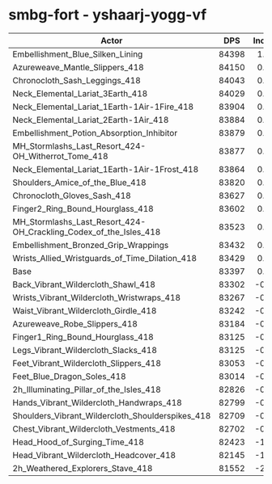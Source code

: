 # smbg-fort - yshaarj-yogg-vf
| Actor | DPS | Increase |
|---|:---:|:---:|
|Embellishment_Blue_Silken_Lining|84398|1.20%|
|Azureweave_Mantle_Slippers_418|84150|0.90%|
|Chronocloth_Sash_Leggings_418|84043|0.77%|
|Neck_Elemental_Lariat_3Earth_418|84029|0.76%|
|Neck_Elemental_Lariat_1Earth-1Air-1Fire_418|83904|0.61%|
|Neck_Elemental_Lariat_2Earth-1Air_418|83884|0.58%|
|Embellishment_Potion_Absorption_Inhibitor|83879|0.58%|
|MH_Stormlashs_Last_Resort_424-OH_Witherrot_Tome_418|83877|0.58%|
|Neck_Elemental_Lariat_1Earth-1Air-1Frost_418|83864|0.56%|
|Shoulders_Amice_of_the_Blue_418|83820|0.51%|
|Chronocloth_Gloves_Sash_418|83627|0.28%|
|Finger2_Ring_Bound_Hourglass_418|83602|0.25%|
|MH_Stormlashs_Last_Resort_424-OH_Crackling_Codex_of_the_Isles_418|83523|0.15%|
|Embellishment_Bronzed_Grip_Wrappings|83432|0.04%|
|Wrists_Allied_Wristguards_of_Time_Dilation_418|83429|0.04%|
|Base|83397|0.00%|
|Back_Vibrant_Wildercloth_Shawl_418|83302|-0.11%|
|Wrists_Vibrant_Wildercloth_Wristwraps_418|83267|-0.16%|
|Waist_Vibrant_Wildercloth_Girdle_418|83242|-0.19%|
|Azureweave_Robe_Slippers_418|83184|-0.26%|
|Finger1_Ring_Bound_Hourglass_418|83125|-0.33%|
|Legs_Vibrant_Wildercloth_Slacks_418|83125|-0.33%|
|Feet_Vibrant_Wildercloth_Slippers_418|83053|-0.41%|
|Feet_Blue_Dragon_Soles_418|83014|-0.46%|
|2h_Illuminating_Pillar_of_the_Isles_418|82826|-0.68%|
|Hands_Vibrant_Wildercloth_Handwraps_418|82799|-0.72%|
|Shoulders_Vibrant_Wildercloth_Shoulderspikes_418|82709|-0.82%|
|Chest_Vibrant_Wildercloth_Vestments_418|82702|-0.83%|
|Head_Hood_of_Surging_Time_418|82423|-1.17%|
|Head_Vibrant_Wildercloth_Headcover_418|82145|-1.50%|
|2h_Weathered_Explorers_Stave_418|81552|-2.21%|
